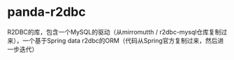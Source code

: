 # panda-r2dbc
R2DBC的库，包含一个MySQL的驱动（从mirromutth / r2dbc-mysql仓库复制过来），一个基于Spring data r2dbc的ORM（代码从Spring官方复制过来，然后进一步迭代）
